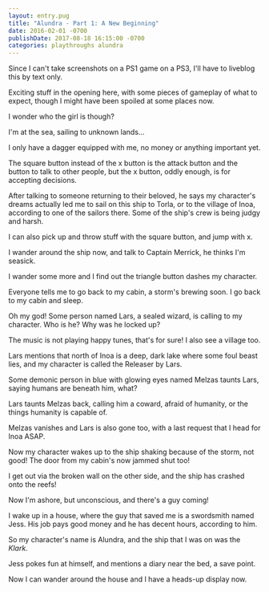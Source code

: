 ```yaml
---
layout: entry.pug
title: "Alundra - Part 1: A New Beginning"
date: 2016-02-01 -0700
publishDate: 2017-08-18 16:15:00 -0700
categories: playthroughs alundra
---
```


Since I can't take screenshots on a PS1 game on a PS3, I'll have to liveblog this by text only.

Exciting stuff in the opening here, with some pieces of gameplay of what to expect, though I might have been spoiled at some places now.

I wonder who the girl is though?

I'm at the sea, sailing to unknown lands...

I only have a dagger equipped with me, no money or anything important yet.

The square button instead of the x button is the attack button and the button to talk to other people, but the x button, oddly enough, is for accepting decisions.

After talking to someone returning to their beloved, he says my character's dreams actually led me to sail on this ship to Torla, or to the village of Inoa, according to one of the sailors there. Some of the ship's crew is being judgy and harsh.

I can also pick up and throw stuff with the square button, and jump with x.

I wander around the ship now, and talk to Captain Merrick, he thinks I'm seasick.

I wander some more and I find out the triangle button dashes my character.

Everyone tells me to go back to my cabin, a storm's brewing soon. I go back to my cabin and sleep.

Oh my god! Some person named Lars, a sealed wizard, is calling to my character. Who is he? Why was he locked up?

The music is not playing happy tunes, that's for sure! I also see a village too.

Lars mentions that north of Inoa is a deep, dark lake where some foul beast lies, and my character is called the Releaser by Lars.

Some demonic person in blue with glowing eyes named Melzas taunts Lars, saying humans are beneath him, what?

Lars taunts Melzas back, calling him a coward, afraid of humanity, or the things humanity is capable of.

Melzas vanishes and Lars is also gone too, with a last request that I head for Inoa ASAP.

Now my character wakes up to the ship shaking because of the storm, not good! The door from my cabin's now jammed shut too!

I get out via the broken wall on the other side, and the ship has crashed onto the reefs!

Now I'm ashore, but unconscious, and there's a guy coming!

I wake up in a house, where the guy that saved me is a swordsmith named Jess. His job pays good money and he has decent hours, according to him.

So my character's name is Alundra, and the ship that I was on was the <em>Klark</em>.

Jess pokes fun at himself, and mentions a diary near the bed, a save point.

Now I can wander around the house and I have a heads-up display now.
